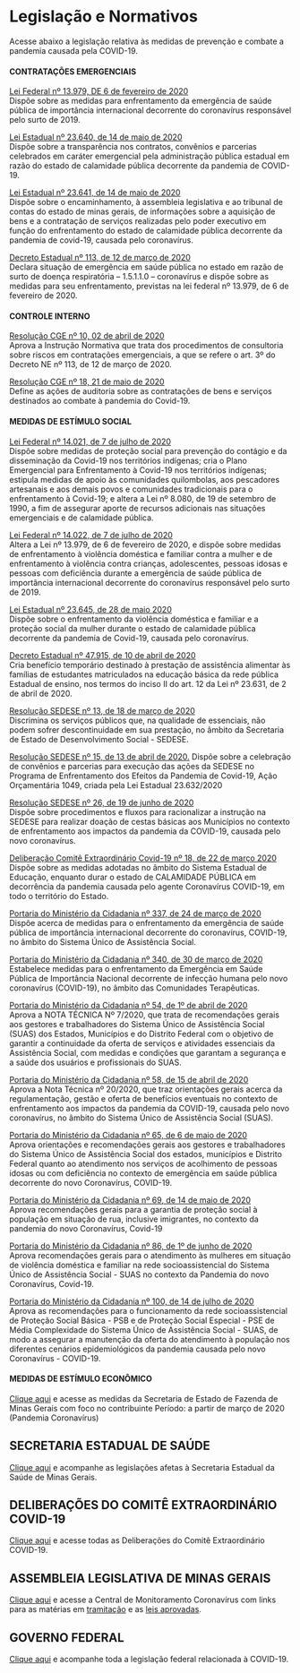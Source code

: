 # Legislação e Normativos

Acesse abaixo a legislação relativa às medidas de prevenção e combate a pandemia causada pela COVID-19.

#### CONTRATAÇÕES EMERGENCIAIS

[Lei Federal nº 13.979, DE 6 de fevereiro de 2020](http://www.planalto.gov.br/ccivil_03/_ato2019-2022/2020/lei/L13979.htm)  
Dispõe sobre as medidas para enfrentamento da emergência de saúde pública de importância internacional decorrente do coronavírus responsável pelo surto de 2019.

[Lei Estadual nº 23.640, de 14 de maio de 2020](https://www.almg.gov.br/consulte/legislacao/completa/completa.html?tipo=LEI&num=23640&comp=&ano=2020)  
Dispõe sobre a transparência nos contratos, convênios e parcerias celebrados em caráter emergencial pela administração pública estadual em razão do estado de calamidade pública decorrente da pandemia de COVID-19.

[Lei Estadual nº 23.641, de 14 de maio de 2020](https://www.almg.gov.br/consulte/legislacao/completa/completa.html?tipo=LEI&num=23641&comp=&ano=2020)  
Dispõe sobre o encaminhamento, à assembleia legislativa e ao tribunal de contas do estado de minas gerais, de informações sobre a aquisição de bens e a contratação de serviços realizadas pelo poder executivo em função do enfrentamento do estado de calamidade pública decorrente da pandemia de covid-19, causada pelo coronavírus.	

[Decreto Estadual nº 113, de 12 de março de 2020](https://www.almg.gov.br/consulte/legislacao/completa/completa.html?tipo=DNE&num=113&comp=&ano=2020)  
Declara situação de emergência em saúde pública no estado em razão de surto de doença respiratória – 1.5.1.1.0 – coronavírus e dispõe sobre as medidas para seu enfrentamento, previstas na lei federal nº 13.979, de 6 de fevereiro de 2020.

#### CONTROLE INTERNO

[Resolução CGE nº 10, 02 de abril de 2020](http://www.cge.mg.gov.br/phocadownload/arquivos_diversos/pdf/Resolucoes_AUGE_Consultorias%201.pdf)  
Aprova a Instrução Normativa que trata dos procedimentos de consultoria sobre riscos em contratações emergenciais, a que se refere o art. 3º do Decreto NE nº 113, de 12 de março de 2020.

[Resolução CGE nº 18, 21 de maio de 2020](http://jornal.iof.mg.gov.br/xmlui/bitstream/handle/123456789/234516/caderno1_2020-05-22%202.pdf?sequence=1)  
Define as ações de auditoria sobre as contratações de bens e serviços destinados ao combate à pandemia do Covid-19.

#### MEDIDAS DE ESTÍMULO SOCIAL

[Lei Federal nº 14.021, de 7 de julho de 2020](http://www.planalto.gov.br/ccivil_03/_Ato2019-2022/2020/Lei/L14021.htm)  
Dispõe sobre medidas de proteção social para prevenção do contágio e da disseminação da Covid-19 nos territórios indígenas; cria o Plano Emergencial para Enfrentamento à Covid-19 nos territórios indígenas; estipula medidas de apoio às comunidades quilombolas, aos pescadores artesanais e aos demais povos e comunidades tradicionais para o enfrentamento à Covid-19; e altera a Lei nº 8.080, de 19 de setembro de 1990, a fim de assegurar aporte de recursos adicionais nas situações emergenciais e de calamidade pública.

[Lei Federal nº 14.022, de 7 de julho de 2020](http://www.planalto.gov.br/ccivil_03/_ato2019-2022/2020/lei/L14022.htm)  
Altera a Lei nº 13.979, de 6 de fevereiro de 2020, e dispõe sobre medidas de enfrentamento à violência doméstica e familiar contra a mulher e de enfrentamento à violência contra crianças, adolescentes, pessoas idosas e pessoas com deficiência durante a emergência de saúde pública de importância internacional decorrente do coronavírus responsável pelo surto de 2019.

[Lei Estadual nº 23.645, de 28 de maio 2020](https://www.almg.gov.br/consulte/legislacao/completa/completa.html?tipo=LEI&num=23645&comp=&ano=2020)  
Dispõe sobre o enfrentamento da violência doméstica e familiar e a proteção social da mulher durante o estado de calamidade pública decorrente da pandemia de Covid-19, causada pelo coronavírus.

[Decreto Estadual nº 47.915, de 10 de abril de 2020](https://www.almg.gov.br/consulte/legislacao/completa/completa.html?tipo=DEC&num=47915&comp=&ano=2020)  
Cria benefício temporário destinado à prestação de assistência alimentar às famílias de estudantes matriculados na educação básica da rede pública Estadual de ensino, nos termos do inciso II do art. 12 da Lei nº 23.631, de 2 de abril de 2020.

[Resolução SEDESE nº 13, de 18 de março de 2020](http://jornal.iof.mg.gov.br/xmlui/bitstream/handle/123456789/232113/caderno1_2020-03-20%209.pdf?sequence=1)  
Discrimina os serviços públicos que, na qualidade de essenciais, não podem sofrer descontinuidade em sua prestação, no âmbito da Secretaria de Estado de Desenvolvimento Social - SEDESE.

[Resolução SEDESE nº 15, de 13 de abril de 2020.](http://www.sigconsaida.mg.gov.br/wp-content/uploads/arquivos/resolucoes/resolucao_sedese_15_13_04_2020.pdf)
Dispõe sobre a celebração de convênios e parcerias para execução das ações da SEDESE no Programa de Enfrentamento dos Efeitos da Pandemia de Covid-19, Ação Orçamentária 1049, criada pela Lei Estadual 23.632/2020

[Resolução SEDESE nº 26, de 19 de junho de 2020](http://social.mg.gov.br/images/SUBAS/cestas-basicas/Resoluo-26-2020.pdf)  
Dispõe sobre procedimentos e fluxos para racionalizar a instrução na SEDESE para realizar doação de cestas básicas aos Municípios no contexto de enfrentamento aos impactos da pandemia da COVID-19, causada pelo novo coronavírus.

[Deliberação Comitê Extraordinário Covid-19 nº 18, de 22 de março 2020](http://www.fazenda.mg.gov.br/coronavirus/instrumentos-normativos/DELIBERACAO-DO-COMITE-EXTRAORDINARIO-COVID-19-N-18-DE-22-DE-MARCO-DE-2020.pdf)  
Dispõe sobre as medidas adotadas no âmbito do Sistema Estadual de Educação, enquanto durar o estado de CALAMIDADE PÚBLICA em decorrência da pandemia causada pelo agente Coronavírus COVID-19, em todo o território do Estado.

[Portaria do Ministério da Cidadania nº 337, de 24 de março de 2020](http://www.in.gov.br/en/web/dou/-/portaria-n-337-de-24-de-marco-de-2020-249619485)  
Dispõe acerca de medidas para o enfrentamento da emergência de saúde pública de importância internacional decorrente do coronavírus, COVID-19, no âmbito do Sistema Único de Assistência Social.

[Portaria do Ministério da Cidadania nº 340, de 30 de março de 2020](http://www.in.gov.br/en/web/dou/-/portaria-n-340-de-30-de-marco-de-2020-250405535)  
Estabelece medidas para o enfrentamento da Emergência em Saúde Pública de Importância Nacional decorrente de infecção humana pelo novo coronavírus (COVID-19), no âmbito das Comunidades Terapêuticas.
  
[Portaria do Ministério da Cidadania nº 54, de 1º de abril de 2020](http://www.in.gov.br/en/web/dou/-/portaria-n-54-de-1-de-abril-de-2020-250849730)  
Aprova a NOTA TÉCNICA Nº 7/2020, que trata de recomendações gerais aos gestores e trabalhadores do Sistema Único de Assistência Social (SUAS) dos Estados, Municípios e do Distrito Federal com o objetivo de garantir a continuidade da oferta de serviços e atividades essenciais da Assistência Social, com medidas e condições que garantam a segurança e a saúde dos usuários e profissionais do SUAS.

[Portaria do Ministério da Cidadania nº 58, de 15 de abril de 2020](http://www.in.gov.br/en/web/dou/-/portaria-n-58-de-15-de-abril-de-2020-252722843)  
Aprova a Nota Técnica nº 20/2020, que traz orientações gerais acerca da regulamentação, gestão e oferta de benefícios eventuais no contexto de enfrentamento aos impactos da pandemia da COVID-19, causada pelo novo coronavírus, no âmbito do Sistema Único de Assistência Social (SUAS).

[Portaria do Ministério da Cidadania nº 65, de 6 de maio de 2020](http://www.in.gov.br/en/web/dou/-/portaria-n-65-de-6-de-maio-de-2020-255614645)  
Aprova orientações e recomendações gerais aos gestores e trabalhadores do Sistema Único de Assistência Social dos estados, municípios e Distrito Federal quanto ao atendimento nos serviços de acolhimento de pessoas idosas ou com deficiência no contexto de emergência em saúde pública decorrente do novo Coronavírus, COVID-19.

[Portaria do Ministério da Cidadania nº 69, de 14 de maio de 2020](http://www.in.gov.br/en/web/dou/-/portaria-n-69-de-14-de-maio-de-2020-257197675)  
Aprova recomendações gerais para a garantia de proteção social à população em situação de rua, inclusive imigrantes, no contexto da pandemia do novo Coronavírus, Covid-19

[Portaria do Ministério da Cidadania nº 86, de 1º de junho de 2020](http://www.in.gov.br/en/web/dou/-/portaria-n-86-de-1-de-junho-de-2020-259638376)  
Aprova recomendações gerais para o atendimento às mulheres em situação de violência doméstica e familiar na rede socioassistencial do Sistema Único de Assistência Social - SUAS no contexto da Pandemia do novo Coronavírus, Covid-19.

[Portaria do Ministério da Cidadania nº 100, de 14 de julho de 2020](http://www.in.gov.br/en/web/dou/-/portaria-n-100-de-14-de-julho-de-2020-267031342)  
Aprova as recomendações para o funcionamento da rede socioassistencial de Proteção Social Básica - PSB e de Proteção Social Especial - PSE de Média Complexidade do Sistema Único de Assistência Social - SUAS, de modo a assegurar a manutenção da oferta do atendimento à população nos diferentes cenários epidemiológicos da pandemia causada pelo novo Coronavírus - COVID-19.


#### MEDIDAS DE ESTÍMULO ECONÔMICO

[Clique aqui](http://www.fazenda.mg.gov.br/coronavirus/contribuintes/) e acesse as medidas da Secretaria de Estado de Fazenda de Minas Gerais com foco no contribuinte
Período: a partir de março de 2020 (Pandemia Coronavírus)

## SECRETARIA ESTADUAL DE SAÚDE

[Clique aqui](http://coronavirus.saude.mg.gov.br/legislacoes) e acompanhe as legislações afetas à Secretaria Estadual da Saúde de Minas Gerais.

## DELIBERAÇÕES DO COMITÊ EXTRAORDINÁRIO COVID-19

[Clique aqui](http://www.pesquisalegislativa.mg.gov.br/legislacao.aspx) e acesse todas as Deliberações do Comitê Extraordinário COVID-19.

## ASSEMBLEIA LEGISLATIVA DE MINAS GERAIS

[Clique aqui](https://sites.almg.gov.br/coronavirus/index.html?utm_source=home&utm_medium=megabanner&utm_campaign=coronavirus) e acesse a Central de Monitoramento Coronavírus com links para as matérias em [tramitação](https://www.almg.gov.br/atividade_parlamentar/tramitacao_projetos/index.html?advanced=advanced&first=false&search=odp&pagina=1&aba=js_tabpesquisaAvancada&txtPalavras=%28pec+ou+pl+ou+plc+ou+pre%29.prop.+e+tramitacao.domi.+e+coronavirus.obse.&txtEmTram=on&txtTramEnc=on) e as [leis aprovadas](https://sites.almg.gov.br/coronavirus/acoes-almg/leis-aprovadas.html).

## GOVERNO FEDERAL

[Clique aqui](http://www4.planalto.gov.br/legislacao/portal-legis/legislacao-covid-19) e acompanhe toda a legislação federal relacionada à COVID-19.
